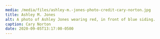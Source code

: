 ```yaml
---
media: /media/files/ashley-m.-jones-photo-credit-cary-norton.jpg
title: Ashley M. Jones
alt: A photo of Ashley Jones wearing red, in front of blue siding.
caption: Cary Norton
date: 2020-09-05T13:17:00-0500
---
```

